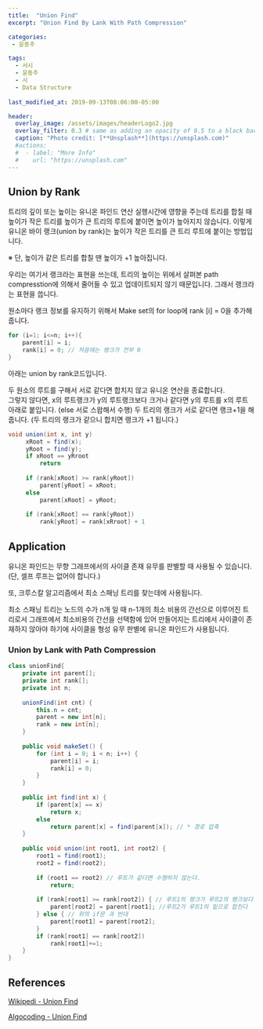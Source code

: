```yaml
---
title:  "Union Find"
excerpt: "Union Find By Lank With Path Compression"

categories:
 - 윤동주

tags:
  - 서시
  - 윤동주
  - 시
  - Data Structure
  
last_modified_at: 2019-09-13T08:06:00-05:00

header:
  overlay_image: /assets/images/headerLogo2.jpg
  overlay_filter: 0.3 # same as adding an opacity of 0.5 to a black background
  caption: "Photo credit: [**Unsplash**](https://unsplash.com)"
  #actions:
  #  - label: "More Info"
  #    url: "https://unsplash.com"
---
```

## Union by Rank

트리의 깊이 또는 높이는 유니온 파인드 연산 실행시간에 영향을 주는데
트리를 합칠 때 높이가 작은 트리를 높이가 큰 트리의 루트에 붙이면 높이가 높아지지 않습니다.
이렇게 유니온 바이 랭크(union by rank)는 높이가 작은 트리를 큰 트리 루트에 붙이는 방법입니다.
 
※ 단, 높이가 같은 트리를 합칠 땐 높이가 +1 높아집니다.
 
우리는 여기서 랭크라는 표현을 쓰는데, 트리의 높이는 위에서 살펴본 path compresstion에 의해서 줄어들 수 있고 업데이트되지 않기 때문입니다. 그래서 랭크라는 표현을 씁니다.
 
원소마다 랭크 정보를 유지하기 위해서 Make set의 for loop에 rank [i] = 0을 추가해 줍니다.

```java
for (i=1; i<=n; i++){
    parent[i] = i;
    rank[i] = 0; // 처음에는 랭크가 전부 0
}
```
아래는 union by rank코드입니다.
 
두 원소의 루트를 구해서 서로 같다면 합치지 않고 유니온 연산을 종료합니다.  
그렇지 않다면, x의 루트랭크가 y의 루트랭크보다 크거나 같다면 y의 루트를 x의 루트 아래로 붙입니다. (else 서로 스왑해서 수행)
두 트리의 랭크가 서로 같다면 랭크+1을 해줍니다. (두 트리의 랭크가 같으니 합치면 랭크가 +1 됩니다.)

```java
void union(int x, int y)
     xRoot = find(x);
     yRoot = find(y);
     if xRoot == yRroot
         return
 
     if (rank[xRoot] >= rank[yRoot])
         parent[yRoot] = xRoot;
     else
         parent[xRoot] = yRoot;
 
     if (rank[xRoot] == rank[yRoot])
         rank[yRoot] = rank[xRroot] + 1
```

## Application

유니온 파인드는 무향 그래프에서의 사이클 존재 유무를 판별할 때 사용될 수 있습니다. (단, 셀프 루프는 없어야 합니다.)
 
또, 크루스칼 알고리즘에서 최소 스패닝 트리를 찾는데에 사용됩니다.
 
최소 스패닝 트리는 노드의 수가 n개 일 때 n-1개의 최소 비용의 간선으로 이루어진 트리로서 그래프에서 최소비용의 간선을 선택함에 있어 만들어지는 트리에서 사이클이 존재하지 않아야 하기에 사이클을 형성 유무 판별에 유니온 파인드가 사용됩니다.

### Union by Lank with Path Compression
```java
class unionFind{
    private int parent[];
    private int rank[];
    private int n;
 
    unionFind(int cnt) {
        this.n = cnt;
        parent = new int[n];
        rank = new int[n];
    }
 
    public void makeSet() {
        for (int i = 0; i < n; i++) {
            parent[i] = i;
            rank[i] = 0;
        }
    }
 
    public int find(int x) {
        if (parent[x] == x)
            return x;
        else
            return parent[x] = find(parent[x]); // * 경로 압축
    }
 
    public void union(int root1, int root2) {
        root1 = find(root1);
        root2 = find(root2);
 
        if (root1 == root2) // 루트가 같다면 수행하지 않는다.
            return;
 
        if (rank[root1] >= rank[root2]) { // 루트1의 랭크가 루트2의 랭크보다 크다면
            parent[root2] = parent[root1]; //루트2가 루트1의 밑으로 합친다
        } else { // 위의 if문 과 반대
            parent[root1] = parent[root2];
        }
        if (rank[root1] == rank[root2])
            rank[root1]+=1;
    }
}
```

## References
[Wikipedi - Union Find](https://en.wikipedia.org/wiki/Disjoint-set_data_structure#by_size)

[Algocoding - Union Find](https://algocoding.wordpress.com/2014/09/19/union-find-data-structure-disjoint-set-data-structure/)